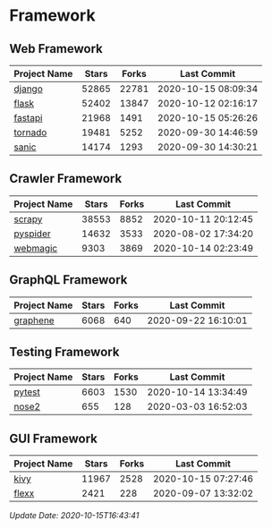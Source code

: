 # Framework

## Web Framework

| Project Name | Stars | Forks | Last Commit |
| ------------ | ----- | ----- | ----------- |
| [django](https://github.com/django/django) | 52865 | 22781 | 2020-10-15 08:09:34 |
| [flask](https://github.com/pallets/flask) | 52402 | 13847 | 2020-10-12 02:16:17 |
| [fastapi](https://github.com/tiangolo/fastapi) | 21968 | 1491 | 2020-10-15 05:26:26 |
| [tornado](https://github.com/tornadoweb/tornado) | 19481 | 5252 | 2020-09-30 14:46:59 |
| [sanic](https://github.com/huge-success/sanic) | 14174 | 1293 | 2020-09-30 14:30:21 |

## Crawler Framework

| Project Name | Stars | Forks | Last Commit |
| ------------ | ----- | ----- | ----------- |
| [scrapy](https://github.com/scrapy/scrapy) | 38553 | 8852 | 2020-10-11 20:12:45 |
| [pyspider](https://github.com/binux/pyspider) | 14632 | 3533 | 2020-08-02 17:34:20 |
| [webmagic](https://github.com/code4craft/webmagic) | 9303 | 3869 | 2020-10-14 02:23:49 |

## GraphQL Framework

| Project Name | Stars | Forks | Last Commit |
| ------------ | ----- | ----- | ----------- |
| [graphene](https://github.com/graphql-python/graphene) | 6068 | 640 | 2020-09-22 16:10:01 |

## Testing Framework

| Project Name | Stars | Forks | Last Commit |
| ------------ | ----- | ----- | ----------- |
| [pytest](https://github.com/pytest-dev/pytest) | 6603 | 1530 | 2020-10-14 13:34:49 |
| [nose2](https://github.com/nose-devs/nose2) | 655 | 128 | 2020-03-03 16:52:03 |

## GUI Framework

| Project Name | Stars | Forks | Last Commit |
| ------------ | ----- | ----- | ----------- |
| [kivy](https://github.com/kivy/kivy) | 11967 | 2528 | 2020-10-15 07:27:46 |
| [flexx](https://github.com/flexxui/flexx) | 2421 | 228 | 2020-09-07 13:32:02 |

*Update Date: 2020-10-15T16:43:41*